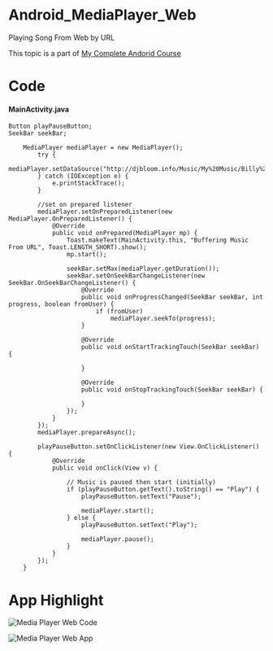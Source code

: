 # Android_MediaPlayer_Web
Playing Song From Web by URL

This topic is a part of [My Complete Andorid Course](https://github.com/ananddasani/Android_Apps)

# Code

#### MainActivity.java
```
Button playPauseButton;
SeekBar seekBar;

    MediaPlayer mediaPlayer = new MediaPlayer();
        try {
            mediaPlayer.setDataSource("http://djbloom.info/Music/My%20Music/Billy%20Joel/billyjoel_pianoman.mp3");
        } catch (IOException e) {
            e.printStackTrace();
        }

        //set on prepared listener
        mediaPlayer.setOnPreparedListener(new MediaPlayer.OnPreparedListener() {
            @Override
            public void onPrepared(MediaPlayer mp) {
                Toast.makeText(MainActivity.this, "Buffering Music From URL", Toast.LENGTH_SHORT).show();
                mp.start();

                seekBar.setMax(mediaPlayer.getDuration());
                seekBar.setOnSeekBarChangeListener(new SeekBar.OnSeekBarChangeListener() {
                    @Override
                    public void onProgressChanged(SeekBar seekBar, int progress, boolean fromUser) {
                        if (fromUser)
                            mediaPlayer.seekTo(progress);
                    }

                    @Override
                    public void onStartTrackingTouch(SeekBar seekBar) {

                    }

                    @Override
                    public void onStopTrackingTouch(SeekBar seekBar) {

                    }
                });
            }
        });
        mediaPlayer.prepareAsync();

        playPauseButton.setOnClickListener(new View.OnClickListener() {
            @Override
            public void onClick(View v) {

                // Music is paused then start (initially)
                if (playPauseButton.getText().toString() == "Play") {
                    playPauseButton.setText("Pause");

                    mediaPlayer.start();
                } else {
                    playPauseButton.setText("Play");

                    mediaPlayer.pause();
                }
            }
        });
    }
```

# App Highlight
![Media Player Web Code](https://user-images.githubusercontent.com/74413402/192093090-90857294-07f5-4093-9b7f-551cb2814495.png)

![Media Player Web  App](https://user-images.githubusercontent.com/74413402/192093086-810b57af-c0f9-4e6c-a29d-4db198ebcb0a.png)
